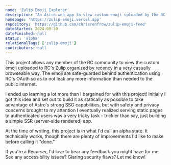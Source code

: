 ```yaml
---
name: 'Zulip Emoji Explorer'
description: "An Astro web-app to view custom emoji uploaded by the RC community to RC's Zulip"
homepage: 'https://zulip-emoji.vercel.app'
repository: 'https://github.com/chrisrenfrow/zulip-emoji-feed'
dateStarted: 2024-09-30
dateFinished: null
status: 'alpha'
relationalTags: ['zulip-emoji']
contributors: null
---
```


This project allows any member of the RC community to view the custom emoji uploaded to RC's Zulip organized by recency in a very casually browseable way. The emoji are safe-guarded behind authentication using RC's OAuth so as to not leak any more information than needed to the public internet.

I ended up learning a lot more than I bargained for with this project! Initially I got this idea and set out to build it as statically as possible to take advantage of Astro's strong SSG capabilities, but with safety and privacy concerns brought to my attention I eventually realized serving static pages to authenticated users was a very tricky task - trickier than say, just building a simple SSR (server-side rendered) app.

At the time of writing, this project is in what I'd call an alpha state. It technically works, though there are plenty of improvements I'd like to make before calling it "done."

If you're a Recurser, I'd love to hear any feedback you might have for me. See any accessibility issues? Glaring security flaws? Let me know!

